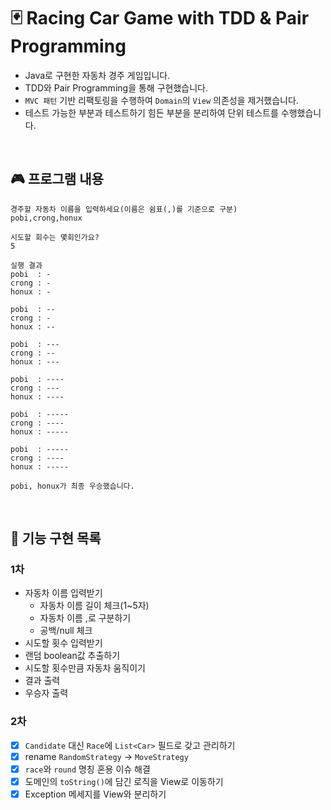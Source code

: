 # 🃏 Racing Car Game with TDD & Pair Programming

- Java로 구현한 자동차 경주 게임입니다.
- TDD와 Pair Programming을 통해 구현했습니다.
- `MVC 패턴` 기반 리팩토링을 수행하여 `Domain`의 `View` 의존성을 제거했습니다.
- 테스트 가능한 부분과 테스트하기 힘든 부분을 분리하여 단위 테스트를 수행했습니다.

<br>

## 🎮 프로그램 내용

```
경주할 자동차 이름을 입력하세요(이름은 쉼표(,)를 기준으로 구분)
pobi,crong,honux

시도할 회수는 몇회인가요?
5

실행 결과
pobi  : -
crong : -
honux : -

pobi  : --
crong : -
honux : --

pobi  : ---
crong : --
honux : ---

pobi  : ----
crong : ---
honux : ----

pobi  : -----
crong : ----
honux : -----

pobi  : -----
crong : ----
honux : -----

pobi, honux가 최종 우승했습니다.
```

<br>

## 📌 기능 구현 목록

### 1차

- 자동차 이름 입력받기
    - 자동차 이름 길이 체크(1~5자)
    - 자동차 이름 ,로 구분하기
    - 공백/null 체크
- 시도할 횟수 입력받기
- 랜덤 boolean값 추출하기
- 시도할 횟수만큼 자동차 움직이기
- 결과 출력
- 우승자 출력

### 2차

- [x] `Candidate` 대신 `Race`에 `List<Car>` 필드로 갖고 관리하기
- [x] rename `RandomStrategy` → `MoveStrategy`
- [x] `race`와 `round` 명칭 혼용 이슈 해결
- [x] 도메인의 `toString()`에 담긴 로직을 View로 이동하기
- [x] Exception 메세지를 View와 분리하기
